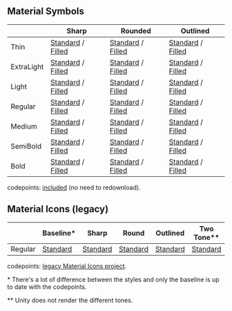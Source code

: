 
## Material Symbols

| <!----> | Sharp | Rounded | Outlined |
| --- | --- | --- | --- |
| Thin | [Standard](https://fonts.gstatic.com/s/materialsymbolssharp/v215/gNNBW2J8Roq16WD5tFNRaeLQk6-SHQ_R00k4c2_whPnoY9ruReaU4bHmz74m0ZkGH-VBYe1x0TV6x4yFH8F-H5OdzEL3sVTgJtfbYxOLozCO.ttf) / [Filled](https://fonts.gstatic.com/s/materialsymbolssharp/v215/gNNBW2J8Roq16WD5tFNRaeLQk6-SHQ_R00k4c2_whPnoY9ruReYU3rHmz74m0ZkGH-VBYe1x0TV6x4yFH8F-H5OdzEL3sVTgJtfbYxOLozCO.ttf) | [Standard](https://fonts.gstatic.com/s/materialsymbolsrounded/v218/syl0-zNym6YjUruM-QrEh7-nyTnjDwKNJ_190FjpZIvDmUSVOK7BDB_Qb9vUSzq3wzLK-P0J-V_Zs-QtQth3-jOcbTCVpeRL2w5rwZu2rIekXxI.ttf) / [Filled](https://fonts.gstatic.com/s/materialsymbolsrounded/v218/syl0-zNym6YjUruM-QrEh7-nyTnjDwKNJ_190FjpZIvDmUSVOK7BDJ_vb9vUSzq3wzLK-P0J-V_Zs-QtQth3-jOcbTCVpeRL2w5rwZu2rIekXxI.ttf) | [Standard](https://fonts.gstatic.com/s/materialsymbolsoutlined/v219/kJF1BvYX7BgnkSrUwT8OhrdQw4oELdPIeeII9v6oDMzByHX9rA6RzaxHMPdY43zj-jCxv3fzvRNU22ZXGJpEpjC_1v-p_4MrImHCIJIZrDCvHeem.ttf) / [Filled](https://fonts.gstatic.com/s/materialsymbolsoutlined/v219/kJF1BvYX7BgnkSrUwT8OhrdQw4oELdPIeeII9v6oDMzByHX9rA6RzazHD_dY43zj-jCxv3fzvRNU22ZXGJpEpjC_1v-p_4MrImHCIJIZrDCvHeem.ttf) |
| ExtraLight | [Standard](https://fonts.gstatic.com/s/materialsymbolssharp/v215/gNNBW2J8Roq16WD5tFNRaeLQk6-SHQ_R00k4c2_whPnoY9ruReaU4bHmz74m0ZkGH-VBYe1x0TV6x4yFH8F-H5OdzEL3sVTgJtfbYxMLojCO.ttf) / [Filled](https://fonts.gstatic.com/s/materialsymbolssharp/v215/gNNBW2J8Roq16WD5tFNRaeLQk6-SHQ_R00k4c2_whPnoY9ruReYU3rHmz74m0ZkGH-VBYe1x0TV6x4yFH8F-H5OdzEL3sVTgJtfbYxMLojCO.ttf) | [Standard](https://fonts.gstatic.com/s/materialsymbolsrounded/v218/syl0-zNym6YjUruM-QrEh7-nyTnjDwKNJ_190FjpZIvDmUSVOK7BDB_Qb9vUSzq3wzLK-P0J-V_Zs-QtQth3-jOcbTCVpeRL2w5rwZu2rAelXxI.ttf) / [Filled](https://fonts.gstatic.com/s/materialsymbolsrounded/v218/syl0-zNym6YjUruM-QrEh7-nyTnjDwKNJ_190FjpZIvDmUSVOK7BDJ_vb9vUSzq3wzLK-P0J-V_Zs-QtQth3-jOcbTCVpeRL2w5rwZu2rAelXxI.ttf) | [Standard](https://fonts.gstatic.com/s/materialsymbolsoutlined/v219/kJF1BvYX7BgnkSrUwT8OhrdQw4oELdPIeeII9v6oDMzByHX9rA6RzaxHMPdY43zj-jCxv3fzvRNU22ZXGJpEpjC_1v-p_4MrImHCIJIZrDAvHOem.ttf) / [Filled](https://fonts.gstatic.com/s/materialsymbolsoutlined/v219/kJF1BvYX7BgnkSrUwT8OhrdQw4oELdPIeeII9v6oDMzByHX9rA6RzazHD_dY43zj-jCxv3fzvRNU22ZXGJpEpjC_1v-p_4MrImHCIJIZrDAvHOem.ttf) |
| Light | [Standard](https://fonts.gstatic.com/s/materialsymbolssharp/v215/gNNBW2J8Roq16WD5tFNRaeLQk6-SHQ_R00k4c2_whPnoY9ruReaU4bHmz74m0ZkGH-VBYe1x0TV6x4yFH8F-H5OdzEL3sVTgJtfbYxPVojCO.ttf) / [Filled](https://fonts.gstatic.com/s/materialsymbolssharp/v215/gNNBW2J8Roq16WD5tFNRaeLQk6-SHQ_R00k4c2_whPnoY9ruReYU3rHmz74m0ZkGH-VBYe1x0TV6x4yFH8F-H5OdzEL3sVTgJtfbYxPVojCO.ttf) | [Standard](https://fonts.gstatic.com/s/materialsymbolsrounded/v218/syl0-zNym6YjUruM-QrEh7-nyTnjDwKNJ_190FjpZIvDmUSVOK7BDB_Qb9vUSzq3wzLK-P0J-V_Zs-QtQth3-jOcbTCVpeRL2w5rwZu2rNmlXxI.ttf) / [Filled](https://fonts.gstatic.com/s/materialsymbolsrounded/v218/syl0-zNym6YjUruM-QrEh7-nyTnjDwKNJ_190FjpZIvDmUSVOK7BDJ_vb9vUSzq3wzLK-P0J-V_Zs-QtQth3-jOcbTCVpeRL2w5rwZu2rNmlXxI.ttf) | [Standard](https://fonts.gstatic.com/s/materialsymbolsoutlined/v219/kJF1BvYX7BgnkSrUwT8OhrdQw4oELdPIeeII9v6oDMzByHX9rA6RzaxHMPdY43zj-jCxv3fzvRNU22ZXGJpEpjC_1v-p_4MrImHCIJIZrDDxHOem.ttf) / [Filled](https://fonts.gstatic.com/s/materialsymbolsoutlined/v219/kJF1BvYX7BgnkSrUwT8OhrdQw4oELdPIeeII9v6oDMzByHX9rA6RzazHD_dY43zj-jCxv3fzvRNU22ZXGJpEpjC_1v-p_4MrImHCIJIZrDDxHOem.ttf) |
| Regular | [Standard](https://fonts.gstatic.com/s/materialsymbolssharp/v215/gNNBW2J8Roq16WD5tFNRaeLQk6-SHQ_R00k4c2_whPnoY9ruReaU4bHmz74m0ZkGH-VBYe1x0TV6x4yFH8F-H5OdzEL3sVTgJtfbYxOLojCO.ttf) / [Filled](https://fonts.gstatic.com/s/materialsymbolssharp/v215/gNNBW2J8Roq16WD5tFNRaeLQk6-SHQ_R00k4c2_whPnoY9ruReYU3rHmz74m0ZkGH-VBYe1x0TV6x4yFH8F-H5OdzEL3sVTgJtfbYxOLojCO.ttf) | [Standard](https://fonts.gstatic.com/s/materialsymbolsrounded/v218/syl0-zNym6YjUruM-QrEh7-nyTnjDwKNJ_190FjpZIvDmUSVOK7BDB_Qb9vUSzq3wzLK-P0J-V_Zs-QtQth3-jOcbTCVpeRL2w5rwZu2rIelXxI.ttf) / [Filled](https://fonts.gstatic.com/s/materialsymbolsrounded/v218/syl0-zNym6YjUruM-QrEh7-nyTnjDwKNJ_190FjpZIvDmUSVOK7BDJ_vb9vUSzq3wzLK-P0J-V_Zs-QtQth3-jOcbTCVpeRL2w5rwZu2rIelXxI.ttf) | [Standard](https://fonts.gstatic.com/s/materialsymbolsoutlined/v219/kJF1BvYX7BgnkSrUwT8OhrdQw4oELdPIeeII9v6oDMzByHX9rA6RzaxHMPdY43zj-jCxv3fzvRNU22ZXGJpEpjC_1v-p_4MrImHCIJIZrDCvHOem.ttf) / [Filled](https://fonts.gstatic.com/s/materialsymbolsoutlined/v219/kJF1BvYX7BgnkSrUwT8OhrdQw4oELdPIeeII9v6oDMzByHX9rA6RzazHD_dY43zj-jCxv3fzvRNU22ZXGJpEpjC_1v-p_4MrImHCIJIZrDCvHOem.ttf) |
| Medium | [Standard](https://fonts.gstatic.com/s/materialsymbolssharp/v215/gNNBW2J8Roq16WD5tFNRaeLQk6-SHQ_R00k4c2_whPnoY9ruReaU4bHmz74m0ZkGH-VBYe1x0TV6x4yFH8F-H5OdzEL3sVTgJtfbYxO5ojCO.ttf) / [Filled](https://fonts.gstatic.com/s/materialsymbolssharp/v215/gNNBW2J8Roq16WD5tFNRaeLQk6-SHQ_R00k4c2_whPnoY9ruReYU3rHmz74m0ZkGH-VBYe1x0TV6x4yFH8F-H5OdzEL3sVTgJtfbYxO5ojCO.ttf) | [Standard](https://fonts.gstatic.com/s/materialsymbolsrounded/v218/syl0-zNym6YjUruM-QrEh7-nyTnjDwKNJ_190FjpZIvDmUSVOK7BDB_Qb9vUSzq3wzLK-P0J-V_Zs-QtQth3-jOcbTCVpeRL2w5rwZu2rLWlXxI.ttf) / [Filled](https://fonts.gstatic.com/s/materialsymbolsrounded/v218/syl0-zNym6YjUruM-QrEh7-nyTnjDwKNJ_190FjpZIvDmUSVOK7BDJ_vb9vUSzq3wzLK-P0J-V_Zs-QtQth3-jOcbTCVpeRL2w5rwZu2rLWlXxI.ttf) | [Standard](https://fonts.gstatic.com/s/materialsymbolsoutlined/v219/kJF1BvYX7BgnkSrUwT8OhrdQw4oELdPIeeII9v6oDMzByHX9rA6RzaxHMPdY43zj-jCxv3fzvRNU22ZXGJpEpjC_1v-p_4MrImHCIJIZrDCdHOem.ttf) / [Filled](https://fonts.gstatic.com/s/materialsymbolsoutlined/v219/kJF1BvYX7BgnkSrUwT8OhrdQw4oELdPIeeII9v6oDMzByHX9rA6RzazHD_dY43zj-jCxv3fzvRNU22ZXGJpEpjC_1v-p_4MrImHCIJIZrDCdHOem.ttf) |
| SemiBold | [Standard](https://fonts.gstatic.com/s/materialsymbolssharp/v215/gNNBW2J8Roq16WD5tFNRaeLQk6-SHQ_R00k4c2_whPnoY9ruReaU4bHmz74m0ZkGH-VBYe1x0TV6x4yFH8F-H5OdzEL3sVTgJtfbYxNVpTCO.ttf) / [Filled](https://fonts.gstatic.com/s/materialsymbolssharp/v215/gNNBW2J8Roq16WD5tFNRaeLQk6-SHQ_R00k4c2_whPnoY9ruReYU3rHmz74m0ZkGH-VBYe1x0TV6x4yFH8F-H5OdzEL3sVTgJtfbYxNVpTCO.ttf) | [Standard](https://fonts.gstatic.com/s/materialsymbolsrounded/v218/syl0-zNym6YjUruM-QrEh7-nyTnjDwKNJ_190FjpZIvDmUSVOK7BDB_Qb9vUSzq3wzLK-P0J-V_Zs-QtQth3-jOcbTCVpeRL2w5rwZu2rFmiXxI.ttf) / [Filled](https://fonts.gstatic.com/s/materialsymbolsrounded/v218/syl0-zNym6YjUruM-QrEh7-nyTnjDwKNJ_190FjpZIvDmUSVOK7BDJ_vb9vUSzq3wzLK-P0J-V_Zs-QtQth3-jOcbTCVpeRL2w5rwZu2rFmiXxI.ttf) | [Standard](https://fonts.gstatic.com/s/materialsymbolsoutlined/v219/kJF1BvYX7BgnkSrUwT8OhrdQw4oELdPIeeII9v6oDMzByHX9rA6RzaxHMPdY43zj-jCxv3fzvRNU22ZXGJpEpjC_1v-p_4MrImHCIJIZrDBxG-em.ttf) / [Filled](https://fonts.gstatic.com/s/materialsymbolsoutlined/v219/kJF1BvYX7BgnkSrUwT8OhrdQw4oELdPIeeII9v6oDMzByHX9rA6RzazHD_dY43zj-jCxv3fzvRNU22ZXGJpEpjC_1v-p_4MrImHCIJIZrDBxG-em.ttf) |
| Bold | [Standard](https://fonts.gstatic.com/s/materialsymbolssharp/v215/gNNBW2J8Roq16WD5tFNRaeLQk6-SHQ_R00k4c2_whPnoY9ruReaU4bHmz74m0ZkGH-VBYe1x0TV6x4yFH8F-H5OdzEL3sVTgJtfbYxNspTCO.ttf) / [Filled](https://fonts.gstatic.com/s/materialsymbolssharp/v215/gNNBW2J8Roq16WD5tFNRaeLQk6-SHQ_R00k4c2_whPnoY9ruReYU3rHmz74m0ZkGH-VBYe1x0TV6x4yFH8F-H5OdzEL3sVTgJtfbYxNspTCO.ttf) | [Standard](https://fonts.gstatic.com/s/materialsymbolsrounded/v218/syl0-zNym6YjUruM-QrEh7-nyTnjDwKNJ_190FjpZIvDmUSVOK7BDB_Qb9vUSzq3wzLK-P0J-V_Zs-QtQth3-jOcbTCVpeRL2w5rwZu2rGCiXxI.ttf) / [Filled](https://fonts.gstatic.com/s/materialsymbolsrounded/v218/syl0-zNym6YjUruM-QrEh7-nyTnjDwKNJ_190FjpZIvDmUSVOK7BDJ_vb9vUSzq3wzLK-P0J-V_Zs-QtQth3-jOcbTCVpeRL2w5rwZu2rGCiXxI.ttf) | [Standard](https://fonts.gstatic.com/s/materialsymbolsoutlined/v219/kJF1BvYX7BgnkSrUwT8OhrdQw4oELdPIeeII9v6oDMzByHX9rA6RzaxHMPdY43zj-jCxv3fzvRNU22ZXGJpEpjC_1v-p_4MrImHCIJIZrDBIG-em.ttf) / [Filled](https://fonts.gstatic.com/s/materialsymbolsoutlined/v219/kJF1BvYX7BgnkSrUwT8OhrdQw4oELdPIeeII9v6oDMzByHX9rA6RzazHD_dY43zj-jCxv3fzvRNU22ZXGJpEpjC_1v-p_4MrImHCIJIZrDBIG-em.ttf) |

codepoints: [included](https://github.com/convalise/unity-material-symbols/blob/master/src/UnityMaterialSymbols/Assets/MaterialSymbols/Fonts/codepoints) (no need to redownload).

## Material Icons (legacy)

| <!----> | Baseline\* | Sharp | Round | Outlined | Two Tone\*\* |
| --- | --- | --- | --- | --- | --- |
| Regular | [Standard](https://fonts.gstatic.com/s/materialicons/v142/flUhRq6tzZclQEJ-Vdg-IuiaDsNZ.ttf) | [Standard](https://fonts.gstatic.com/s/materialiconssharp/v109/oPWQ_lt5nv4pWNJpghLP75WiFR4kLh3kvmvS.otf) | [Standard](https://fonts.gstatic.com/s/materialiconsround/v108/LDItaoyNOAY6Uewc665JcIzCKsKc_M9flwmM.otf) | [Standard](https://fonts.gstatic.com/s/materialiconsoutlined/v109/gok-H7zzDkdnRel8-DQ6KAXJ69wP1tGnf4ZGhUcd.otf) | [Standard](https://fonts.gstatic.com/s/materialiconstwotone/v112/hESh6WRmNCxEqUmNyh3JDeGxjVVyMg4tHGctNCu3.otf) |

codepoints: [legacy Material Icons project](https://github.com/convalise/unity-material-icons/blob/master/src/UnityMaterialIcons/Assets/MaterialIcons/codepoints).

\* There's a lot of difference between the styles and only the baseline is up to date with the codepoints.

\*\* Unity does not render the different tones.
